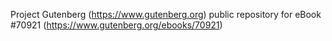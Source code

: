 Project Gutenberg (https://www.gutenberg.org) public repository for
eBook #70921 (https://www.gutenberg.org/ebooks/70921)
